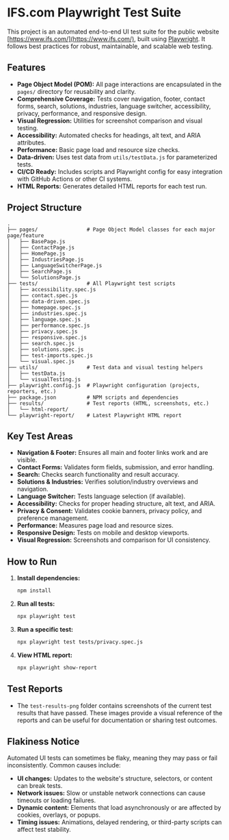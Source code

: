 # IFS.com Playwright Test Suite

This project is an automated end-to-end UI test suite for the public website [https://www.ifs.com/](https://www.ifs.com/), built using [Playwright](https://playwright.dev/). It follows best practices for robust, maintainable, and scalable web testing.

## Features

- **Page Object Model (POM):** All page interactions are encapsulated in the `pages/` directory for reusability and clarity.
- **Comprehensive Coverage:** Tests cover navigation, footer, contact forms, search, solutions, industries, language switcher, accessibility, privacy, performance, and responsive design.
- **Visual Regression:** Utilities for screenshot comparison and visual testing.
- **Accessibility:** Automated checks for headings, alt text, and ARIA attributes.
- **Performance:** Basic page load and resource size checks.
- **Data-driven:** Uses test data from `utils/testData.js` for parameterized tests.
- **CI/CD Ready:** Includes scripts and Playwright config for easy integration with GitHub Actions or other CI systems.
- **HTML Reports:** Generates detailed HTML reports for each test run.

## Project Structure

```
.
├── pages/                # Page Object Model classes for each major page/feature
│   ├── BasePage.js
│   ├── ContactPage.js
│   ├── HomePage.js
│   ├── IndustriesPage.js
│   ├── LanguageSwitcherPage.js
│   ├── SearchPage.js
│   └── SolutionsPage.js
├── tests/                # All Playwright test scripts
│   ├── accessibility.spec.js
│   ├── contact.spec.js
│   ├── data-driven.spec.js
│   ├── homepage.spec.js
│   ├── industries.spec.js
│   ├── language.spec.js
│   ├── performance.spec.js
│   ├── privacy.spec.js
│   ├── responsive.spec.js
│   ├── search.spec.js
│   ├── solutions.spec.js
│   ├── test-imports.spec.js
│   └── visual.spec.js
├── utils/                # Test data and visual testing helpers
│   ├── testData.js
│   └── visualTesting.js
├── playwright.config.js  # Playwright configuration (projects, reporters, etc.)
├── package.json          # NPM scripts and dependencies
├── results/              # Test reports (HTML, screenshots, etc.)
│   └── html-report/
└── playwright-report/    # Latest Playwright HTML report
```

## Key Test Areas

- **Navigation & Footer:** Ensures all main and footer links work and are visible.
- **Contact Forms:** Validates form fields, submission, and error handling.
- **Search:** Checks search functionality and result accuracy.
- **Solutions & Industries:** Verifies solution/industry overviews and navigation.
- **Language Switcher:** Tests language selection (if available).
- **Accessibility:** Checks for proper heading structure, alt text, and ARIA.
- **Privacy & Consent:** Validates cookie banners, privacy policy, and preference management.
- **Performance:** Measures page load and resource sizes.
- **Responsive Design:** Tests on mobile and desktop viewports.
- **Visual Regression:** Screenshots and comparison for UI consistency.

## How to Run

1. **Install dependencies:**

   ```bash
   npm install
   ```

2. **Run all tests:**

   ```bash
   npx playwright test
   ```

3. **Run a specific test:**

   ```bash
   npx playwright test tests/privacy.spec.js
   ```

4. **View HTML report:**

   ```bash
   npx playwright show-report
   ```

## Test Reports

- The `test-results-png` folder contains screenshots of the current test results that have passed. These images provide a visual reference of the reports and can be useful for documentation or sharing test outcomes.

## Flakiness Notice

Automated UI tests can sometimes be flaky, meaning they may pass or fail inconsistently. Common causes include:

- **UI changes:** Updates to the website's structure, selectors, or content can break tests.
- **Network issues:** Slow or unstable network connections can cause timeouts or loading failures.
- **Dynamic content:** Elements that load asynchronously or are affected by cookies, overlays, or popups.
- **Timing issues:** Animations, delayed rendering, or third-party scripts can affect test stability.
